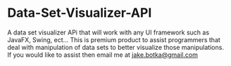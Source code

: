 # Data-Set-Visualizer-API
A data set visualizer APi that will work with any UI framework such as JavaFX, Swing, ect... This is premium product to assist programmers that deal with manipulation of data sets to better visualize those manipulations. If you would like to assist then email me at jake.botka@gmail.com
